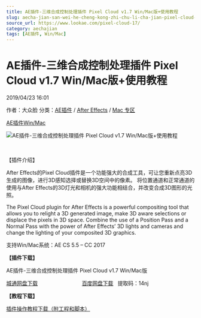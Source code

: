```yaml
---
title: AE插件-三维合成控制处理插件 Pixel Cloud v1.7 Win/Mac版+使用教程
slug: aecha-jian-san-wei-he-cheng-kong-zhi-chu-li-cha-jian-pixel-cloud-v1-7-win-macban-shi-yong-jiao-cheng
source_url: https://www.lookae.com/pixel-cloud-17/
category: aechajian
tags: [AE插件, Win/Mac]
---
```

# AE插件-三维合成控制处理插件 Pixel Cloud v1.7 Win/Mac版+使用教程

2019/04/23 16:01

作者：大众脸
分类：[AE插件](https://www.lookae.com/after-effects/aechajian/) / [After Effects](https://www.lookae.com/after-effects/) / [Mac 专区](https://www.lookae.com/mac-osx/)

[AE插件](https://www.lookae.com/tag/ae%e6%8f%92%e4%bb%b6/)[Win/Mac](https://www.lookae.com/tag/winmac/)

![AE插件-三维合成控制处理插件 Pixel Cloud v1.7 Win/Mac版+使用教程](https://www.lookae.com/wp-content/uploads/2019/04/Pixel-Cloud-17.jpg "AE插件-三维合成控制处理插件 Pixel Cloud v1.7 Win/Mac版+使用教程-LookAE.com")

[﻿](https://cloud.video.taobao.com//play/u/705956171/p/1/e/6/t/1/377202383625.mp4)

【插件介绍】

After Effects的Pixel Cloud插件是一个功能强大的合成工具，可让您重新点亮3D生成的图像，进行3D感知选择或替换3D空间中的像素。 将位置通道和正常通道的使用与After Effects的3D灯光和相机的强大功能相结合，并改变合成3D图形的光照。

The Pixel Cloud plugin for After Effects is a powerful compositing tool that allows you to relight a 3D generated image, make 3D aware selections or displace the pixels in 3D space. Combine the use of a Position Pass and a Normal Pass with the power of After Effects’ 3D lights and cameras and change the lighting of your composited 3D graphics.

支持Win/Mac系统：AE CS 5.5 – CC 2017

**【插件下载】**

AE插件-三维合成控制处理插件 Pixel Cloud v1.7 Win/Mac版

[城通网盘下载](https://lookae.ctfile.com/fs/680462-367703474)                              [百度网盘下载](https://pan.baidu.com/s/16-kFHW7BW83F2T-5Pkqqrg)   提取码：14nj

**【教程下载】**

[插件操作教程下载（附工程和脚本）](http://www.ctdisk.com/file/9054367)
